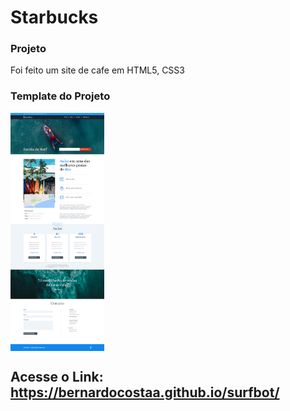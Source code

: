 # Starbucks

### Projeto

Foi feito um site de cafe em HTML5, CSS3 

### Template do Projeto

<img width="150" align="center" alt="Business_PNG" target="_blank" src="https://raw.githubusercontent.com/bernardocostaa/surfbot/main/fotos/bg-surf.png">

## Acesse o Link: https://bernardocostaa.github.io/surfbot/

